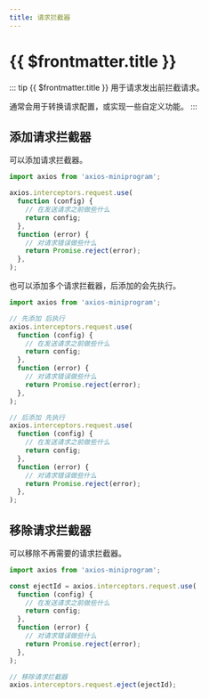 ```yaml
---
title: 请求拦截器
---
```


# {{ $frontmatter.title }}

::: tip {{ $frontmatter.title }}
用于请求发出前拦截请求。

通常会用于转换请求配置，或实现一些自定义功能。
:::

## 添加请求拦截器

可以添加请求拦截器。

```ts
import axios from 'axios-miniprogram';

axios.interceptors.request.use(
  function (config) {
    // 在发送请求之前做些什么
    return config;
  },
  function (error) {
    // 对请求错误做些什么
    return Promise.reject(error);
  },
);
```

也可以添加多个请求拦截器，后添加的会先执行。

```ts
import axios from 'axios-miniprogram';

// 先添加 后执行
axios.interceptors.request.use(
  function (config) {
    // 在发送请求之前做些什么
    return config;
  },
  function (error) {
    // 对请求错误做些什么
    return Promise.reject(error);
  },
);

// 后添加 先执行
axios.interceptors.request.use(
  function (config) {
    // 在发送请求之前做些什么
    return config;
  },
  function (error) {
    // 对请求错误做些什么
    return Promise.reject(error);
  },
);
```

## 移除请求拦截器

可以移除不再需要的请求拦截器。

```ts
import axios from 'axios-miniprogram';

const ejectId = axios.interceptors.request.use(
  function (config) {
    // 在发送请求之前做些什么
    return config;
  },
  function (error) {
    // 对请求错误做些什么
    return Promise.reject(error);
  },
);

// 移除请求拦截器
axios.interceptors.request.eject(ejectId);
```
